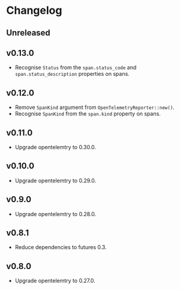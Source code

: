 # Changelog

## Unreleased

## v0.13.0

- Recognise `Status` from the `span.status_code` and `span.status_description` properties on spans.

## v0.12.0

- Remove `SpanKind` argument from `OpenTelemetryReporter::new()`.
- Recognise `SpanKind` from the `span.kind` property on spans.

## v0.11.0

- Upgrade opentelemtry to 0.30.0.

## v0.10.0

- Upgrade opentelemtry to 0.29.0.

## v0.9.0

- Upgrade opentelemtry to 0.28.0.

## v0.8.1

- Reduce dependencies to futures 0.3.

## v0.8.0

- Upgrade opentelemtry to 0.27.0.
